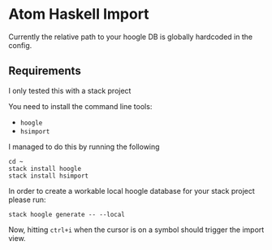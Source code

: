 # Atom Haskell Import

Currently the relative path to your hoogle DB is globally hardcoded in the config.

## Requirements
I only tested this with a stack project

You need to install the command line tools:
- `hoogle`
- `hsimport`

I managed to do this by running the following
```
cd ~
stack install hoogle
stack install hsimport
```

In order to create a workable local hoogle database for your stack project please run:
```
stack hoogle generate -- --local
```

Now, hitting `ctrl+i` when the cursor is on a symbol should trigger the import view.
